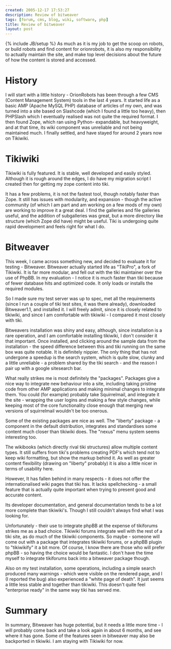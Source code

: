 ```yaml
---
created: 2005-12-17 17:53:27
description: Review of bitweaver
tags: [forum, cms, blog, wiki, software, php]
title: Review of bitweaver
layout: post
---
```

{% include JB/setup %}
As much as it is my job to get the scoop on robots, or build robots and find content for orionrobots, it is also my responsibility to actually maintain the site, and make top level decisions about the future of how the content is stored and accessed.

# History

I will start with a little history - OrionRobots has been through a few CMS (Content Management System) tools in the last 4 years. It started life as a basic AMP (Apache MySQL PHP) database of articles of my own, and was turned into a site based on Slashcode (which I found a little too heavy), then PHPSlash which I eventually realised was not quite the required format. I then found Zope, which ran using Python- expandable, but heavyweight, and at that time, its wiki component was unreliable and not being maintained much. I finally settled, and have stayed for around 2 years now on Tikiwiki.

# Tikiwiki

Tikiwiki is fully featured. It is stable, well developed and easily styled. Although it is rough around the edges, I do have my migration script I created then for getting my zope content into tiki.

It has a few problems, it is not the fastest tool, though notably faster than Zope. It still has issues with modularity, and expansion - though the active community (of which I am part and am working on a few mods of my own) are working to improve it a great deal. I find the galleries and file galleries useful, and the addition of subgalleries was great, but a more directory like structure (which Zope did have) might be useful. Tiki is undergoing quite rapid development and feels right for what I do.

# Bitweaver

This week, I came across something new, and decided to evaluate it for testing - Bitweaver. Bitweaver actually started life as "TikiPro", a fork of Tikiwiki. It is far more modular, and fell out with the tiki maintainer over the use of PhpBB. In my evaluation - I notice it is much faster than tiki because of fewer database hits and optimized code. It only loads or installs the required modules.

So I made sure my test server was up to spec, met all the requirements (since I run a couple of tiki test sites, it was there already), downloaded Bitweaver1.1, and installed it. I will freely admit, since it is closely related to tikiwiki, and since I am comfortable with tikiwiki - I compared it most closely with tiki.

Bitweavers installation was shiny and easy, although, since installation is a rare operation, and I am comfortable installing tikiwiki, I don't consider it that important. Once installed, and clicking around the sample data from the installation - the speed difference between this and tiki running on the same box was quite notable. It is definitely nippier. The only thing that has not undergone a speedup is the search system, which is quite slow, clunky and a little unreliable - a problem shared by the tiki search - and the reason I pair up with a google sitesearch bar.

What really strikes me is most definitely the "packages". Packages give a nice way to integrate new behaviour into a site, including taking pristine code from other AMP applications and making minimal changes to integrate them. You could (for example) probably take Squirrelmail, and integrate it the site - wrapping the user logins and making a few style changes, while keeping most of the core functionality close enough that merging new versions of squirrelmail wouldn't be too onerous.

Some of the existing packages are nice as well. The "liberty" package - a component in the default distribution, integrates and standardises some content much closer than tikiwiki does. The "nexus" menu system seems interesting too.

The wikibooks (which directly rival tiki structures) allow multiple content types. It still suffers from tiki's problems creating PDF's which tend not to keep wiki formatting, but show the markup behind it. As well as greater content flexibility (drawing on "liberty" probably) it is also a little nicer in terms of usability here.

However, It has fallen behind in many respects - it does not offer the internationalised wiki pages that tiki has. It lacks spellchecking - a small feature that is actually quite important when trying to present good and accurate content.

Its developer documentation, and general documentation tends to be a lot more complete than tikiwiki's. Though I still couldn't always find what I was looking for.

Unfortunately - their use to integrate phpBB at the expense of tikiforums strikes me as a bad choice. Tikiwiki forums integrate well with the rest of a tiki site, as do much of the tikiwiki components. So maybe - someone will come out with a package that integrates tikiwiki forums, or a phpBB plugin to "tikiwikify" it a bit more. Of course, I know there are those who will prefer phpBB - so having the choice would be fantastic. I don't have the time myself to integrate tikiforums back into a bitweaver package though.

Also on my test installation, some operations, including a simple search produced many warnings - which were visible on the rendered page, and I (I reported the bug) also experienced a "white page of death". It just seems a little less stable and together than tikiwiki. This doesn't quite feel "enterprise ready" in the same way tiki has served me.

# Summary

In summary, Bitweaver has huge potential, but it needs a little more time - I will probably come back and take a look again in about 6 months, and see where it has gone. Some of the features seen in bitweaver may also be backported in tikiwiki. I am staying with Tikiwiki for now.

